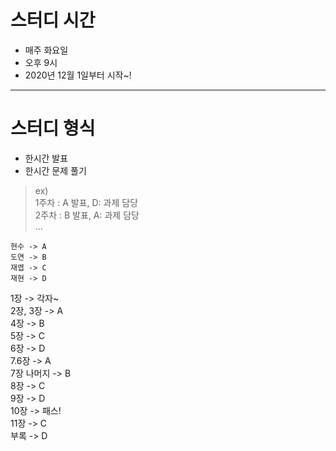 # 스터디 시간 
* 매주 화요일
* 오후 9시
* 2020년 12월 1일부터 시작~!
--- 
# 스터디 형식
* 한시간 발표
* 한시간 문제 풀기
> ex)   
> 1주차 : A 발표, D: 과제 담당  
> 2주차 : B 발표, A: 과제 담당  
> ...  


```
현수 -> A
도연 -> B
재엽 -> C
재현 -> D
```
1장 -> 각자~  
2장, 3장 -> A  
4장 -> B  
5장 -> C  
6장 -> D  
7.6장 -> A  
7장 나머지 -> B  
8장 -> C  
9장 -> D  
10장 -> 패스!  
11장 -> C  
부록 -> D  
